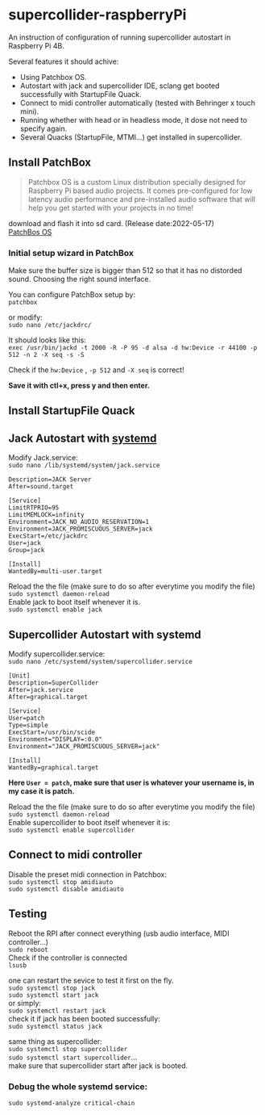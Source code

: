 # supercollider-raspberryPi
An instruction of configuration of running supercollider autostart in Raspberry Pi 4B.

Several features it should achive: 
* Using Patchbox OS.
* Autostart with jack and supercollider IDE, sclang get booted successfully with StartupFile Quack.
* Connect to midi controller automatically (tested with Behringer x touch mini).
* Running whether with head or in headless mode, it dose not need to specify again.
* Several Quacks (StartupFile, MTMI...) get installed in supercollider.
## Install PatchBox
>Patchbox OS is a custom Linux distribution specially designed for Raspberry Pi based audio projects. It comes pre-configured for low latency audio performance and pre-installed audio software that will help you get started with your projects in no time!

download and flash it into sd card. (Release date:2022-05-17)  
[PatchBos OS](https://blokas.io/patchbox-os/)
### Initial setup wizard in PatchBox
Make sure the buffer size is bigger than 512 so that it has no distorded sound.
Choosing the right sound interface.

You can configure PatchBox setup by:  
`patchbox`  

or modify:  
`sudo nano /etc/jackdrc/`  

It should looks like this:  
`exec /usr/bin/jackd -t 2000 -R -P 95 -d alsa -d hw:Device -r 44100 -p 512 -n 2 -X seq -s -S`  

Check if the `hw:Device` , `-p 512` and `-X seq` is correct!

**Save it with ctl+x, press y and then enter.**
## Install StartupFile Quack  
## Jack Autostart with [systemd](https://wiki.archlinux.org/title/systemd)

Modify Jack.service:  
`sudo nano /lib/systemd/system/jack.service`

```[Unit]
Description=JACK Server
After=sound.target

[Service]
LimitRTPRIO=95
LimitMEMLOCK=infinity
Environment=JACK_NO_AUDIO_RESERVATION=1
Environment=JACK_PROMISCUOUS_SERVER=jack
ExecStart=/etc/jackdrc
User=jack
Group=jack

[Install]
WantedBy=multi-user.target
```

Reload the the file (make sure to do so after everytime you modify the file)  
`sudo systemctl daemon-reload`  
Enable jack to boot itself whenever it is.  
`sudo systemctl enable jack`

## Supercollider Autostart with systemd

Modify supercollider.service:  
`sudo nano /etc/systemd/system/supercollider.service`  
```
[Unit]
Description=SuperCollider
After=jack.service
After=graphical.target

[Service]
User=patch
Type=simple
ExecStart=/usr/bin/scide
Environment="DISPLAY=:0.0"
Environment="JACK_PROMISCUOUS_SERVER=jack"

[Install]
WantedBy=graphical.target
```
**Here `User = patch`, make sure that user is whatever your username is, in my case it is patch.**

Reload the the file (make sure to do so after everytime you modify the file)   
`sudo systemctl daemon-reload`  
Enable supercollider to boot itself whenever it is:  
`sudo systemctl enable supercollider`
## Connect to midi controller

Disable the preset midi connection in Patchbox:  
`sudo systemctl stop amidiauto`  
`sudo systemctl disable amidiauto` 
## Testing
Reboot the RPI after connect everything (usb audio interface, MIDI controller...)  
`sudo reboot`  
Check if the controller is connected  
`lsusb`  

one can restart the sevice to test it first on the fly.  
`sudo systemctl stop jack`  
`sudo systemctl start jack`  
or simply:  
`sudo systemctl restart jack`  
check it if jack has been booted successfully:  
`sudo systemctl status jack`

same thing as supercollider:  
`sudo systemctl stop supercollider`  
`sudo systemctl start supercollider`...  
make sure that supercollider start after jack is booted.
### Debug the whole systemd service:  
`sudo systemd-analyze critical-chain`
